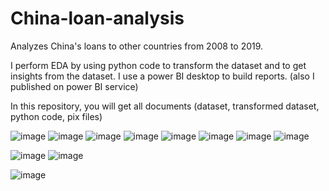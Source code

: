 # China-loan-analysis
Analyzes China's loans to other countries from 2008 to 2019. 

I perform EDA by using python code to transform the dataset and to get insights from the dataset.
I use a power BI desktop to build reports. (also I published on power BI service)


In this repository, you will get all documents (dataset, transformed dataset, python code, pix files)

![image](https://user-images.githubusercontent.com/102003804/179804778-bb4e8887-e0f0-4e0c-b851-38beb21189c8.png)
![image](https://user-images.githubusercontent.com/102003804/179805079-e7373f3a-f3e9-4256-885e-ffe56f90865e.png)
![image](https://user-images.githubusercontent.com/102003804/179805120-4a7ce7ca-7022-4fdc-814b-57a2d7b3f02e.png)
![image](https://user-images.githubusercontent.com/102003804/179805158-a8e8f90a-66f2-446f-a7c7-ccfb58170e49.png)
![image](https://user-images.githubusercontent.com/102003804/179805182-52302cb4-d8f1-4769-afc3-db5b435311bd.png)
![image](https://user-images.githubusercontent.com/102003804/179805212-94cb1743-e878-43a3-9391-7c7522ed7074.png)
![image](https://user-images.githubusercontent.com/102003804/179805235-099866ef-887d-42df-b587-d5845478878d.png)
![image](https://user-images.githubusercontent.com/102003804/179805260-04ea1de8-5ee4-4241-9753-5e7e0ac62896.png)

![image](https://user-images.githubusercontent.com/102003804/179805293-75f4d383-c1b4-4a84-8680-706a17e802d0.png)
![image](https://user-images.githubusercontent.com/102003804/179805342-cfe5dcbe-a503-46bc-964d-734064fa5f1a.png)

![image](https://user-images.githubusercontent.com/102003804/179805411-5cbdb33d-396d-456b-a4a1-93b36736118f.png)


